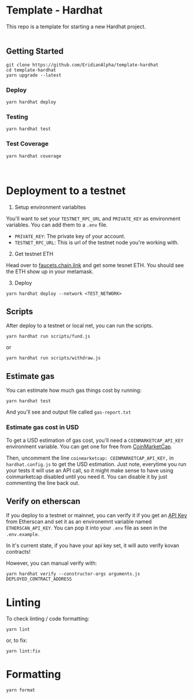 # Template - Hardhat

This repo is a template for starting a new Hardhat project.
<br/>
<br/>

## Getting Started

```
git clone https://github.com/EridianAlpha/template-hardhat
cd template-hardhat
yarn upgrade --latest
```

### Deploy

```
yarn hardhat deploy
```

### Testing

```
yarn hardhat test
```

### Test Coverage

```
yarn hardhat coverage
```

<br/>

# Deployment to a testnet

1. Setup environment variabltes

You'll want to set your `TESTNET_RPC_URL` and `PRIVATE_KEY` as environment variables. You can add them to a `.env` file.

- `PRIVATE_KEY`: The private key of your account.
- `TESTNET_RPC_URL`: This is url of the testnet node you're working with.

2. Get testnet ETH

Head over to [faucets.chain.link](https://faucets.chain.link/) and get some tesnet ETH. You should see the ETH show up in your metamask.

3. Deploy

```
yarn hardhat deploy --network <TEST_NETWORK>
```

## Scripts

After deploy to a testnet or local net, you can run the scripts.

```
yarn hardhat run scripts/fund.js
```

or

```
yarn hardhat run scripts/withdraw.js
```

## Estimate gas

You can estimate how much gas things cost by running:

```
yarn hardhat test
```

And you'll see and output file called `gas-report.txt`

### Estimate gas cost in USD

To get a USD estimation of gas cost, you'll need a `COINMARKETCAP_API_KEY` environment variable. You can get one for free from [CoinMarketCap](https://pro.coinmarketcap.com/signup).

Then, uncomment the line `coinmarketcap: COINMARKETCAP_API_KEY,` in `hardhat.config.js` to get the USD estimation. Just note, everytime you run your tests it will use an API call, so it might make sense to have using coinmarketcap disabled until you need it. You can disable it by just commenting the line back out.

## Verify on etherscan

If you deploy to a testnet or mainnet, you can verify it if you get an [API Key](https://etherscan.io/myapikey) from Etherscan and set it as an environemnt variable named `ETHERSCAN_API_KEY`. You can pop it into your `.env` file as seen in the `.env.example`.

In it's current state, if you have your api key set, it will auto verify kovan contracts!

However, you can manual verify with:

```
yarn hardhat verify --constructor-args arguments.js DEPLOYED_CONTRACT_ADDRESS
```

# Linting

To check linting / code formatting:

```
yarn lint
```

or, to fix:

```
yarn lint:fix
```

# Formatting

```
yarn format
```
